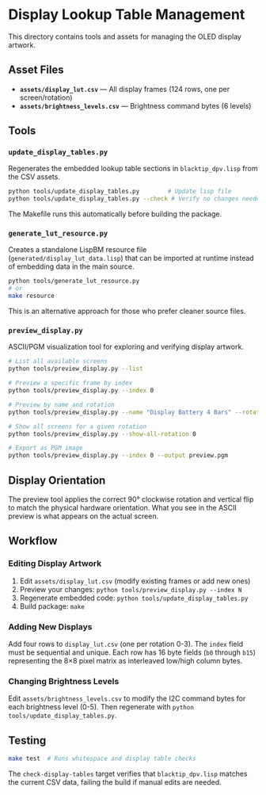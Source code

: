 # Display Lookup Table Management

This directory contains tools and assets for managing the OLED display artwork.

## Asset Files

- **`assets/display_lut.csv`** — All display frames (124 rows, one per screen/rotation)
- **`assets/brightness_levels.csv`** — Brightness command bytes (6 levels)

## Tools

### `update_display_tables.py`
Regenerates the embedded lookup table sections in `blacktip_dpv.lisp` from the CSV assets.

```bash
python tools/update_display_tables.py        # Update lisp file
python tools/update_display_tables.py --check # Verify no changes needed (CI mode)
```

The Makefile runs this automatically before building the package.

### `generate_lut_resource.py`
Creates a standalone LispBM resource file (`generated/display_lut_data.lisp`) that can be imported at runtime instead of embedding data in the main source.

```bash
python tools/generate_lut_resource.py
# or
make resource
```

This is an alternative approach for those who prefer cleaner source files.

### `preview_display.py`
ASCII/PGM visualization tool for exploring and verifying display artwork.

```bash
# List all available screens
python tools/preview_display.py --list

# Preview a specific frame by index
python tools/preview_display.py --index 0

# Preview by name and rotation
python tools/preview_display.py --name "Display Battery 4 Bars" --rotation 0

# Show all screens for a given rotation
python tools/preview_display.py --show-all-rotation 0

# Export as PGM image
python tools/preview_display.py --index 0 --output preview.pgm
```

## Display Orientation

The preview tool applies the correct 90° clockwise rotation and vertical flip to match the physical hardware orientation. What you see in the ASCII preview is what appears on the actual screen.

## Workflow

### Editing Display Artwork

1. Edit `assets/display_lut.csv` (modify existing frames or add new ones)
2. Preview your changes: `python tools/preview_display.py --index N`
3. Regenerate embedded code: `python tools/update_display_tables.py`
4. Build package: `make`

### Adding New Displays

Add four rows to `display_lut.csv` (one per rotation 0-3). The `index` field must be sequential and unique. Each row has 16 byte fields (`b0` through `b15`) representing the 8×8 pixel matrix as interleaved low/high column bytes.

### Changing Brightness Levels

Edit `assets/brightness_levels.csv` to modify the I2C command bytes for each brightness level (0-5). Then regenerate with `python tools/update_display_tables.py`.

## Testing

```bash
make test  # Runs whitespace and display table checks
```

The `check-display-tables` target verifies that `blacktip_dpv.lisp` matches the current CSV data, failing the build if manual edits are needed.
